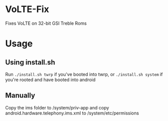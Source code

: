 # VoLTE-Fix
Fixes VoLTE on 32-bit GSI Treble Roms

# Usage
## Using install.sh
Run
```./install.sh twrp```
if you've booted into twrp, or
```./install.sh system```
if you're rooted and have booted into android

## Manually
Copy the ims folder to /system/priv-app and copy android.hardware.telephony.ims.xml to /system/etc/permissions
